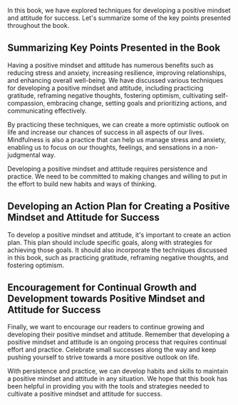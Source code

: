 
In this book, we have explored techniques for developing a positive mindset and attitude for success. Let's summarize some of the key points presented throughout the book.

Summarizing Key Points Presented in the Book
--------------------------------------------

Having a positive mindset and attitude has numerous benefits such as reducing stress and anxiety, increasing resilience, improving relationships, and enhancing overall well-being. We have discussed various techniques for developing a positive mindset and attitude, including practicing gratitude, reframing negative thoughts, fostering optimism, cultivating self-compassion, embracing change, setting goals and prioritizing actions, and communicating effectively.

By practicing these techniques, we can create a more optimistic outlook on life and increase our chances of success in all aspects of our lives. Mindfulness is also a practice that can help us manage stress and anxiety, enabling us to focus on our thoughts, feelings, and sensations in a non-judgmental way.

Developing a positive mindset and attitude requires persistence and practice. We need to be committed to making changes and willing to put in the effort to build new habits and ways of thinking.

Developing an Action Plan for Creating a Positive Mindset and Attitude for Success
----------------------------------------------------------------------------------

To develop a positive mindset and attitude, it's important to create an action plan. This plan should include specific goals, along with strategies for achieving those goals. It should also incorporate the techniques discussed in this book, such as practicing gratitude, reframing negative thoughts, and fostering optimism.

Encouragement for Continual Growth and Development towards Positive Mindset and Attitude for Success
----------------------------------------------------------------------------------------------------

Finally, we want to encourage our readers to continue growing and developing their positive mindset and attitude. Remember that developing a positive mindset and attitude is an ongoing process that requires continual effort and practice. Celebrate small successes along the way and keep pushing yourself to strive towards a more positive outlook on life.

With persistence and practice, we can develop habits and skills to maintain a positive mindset and attitude in any situation. We hope that this book has been helpful in providing you with the tools and strategies needed to cultivate a positive mindset and attitude for success.
